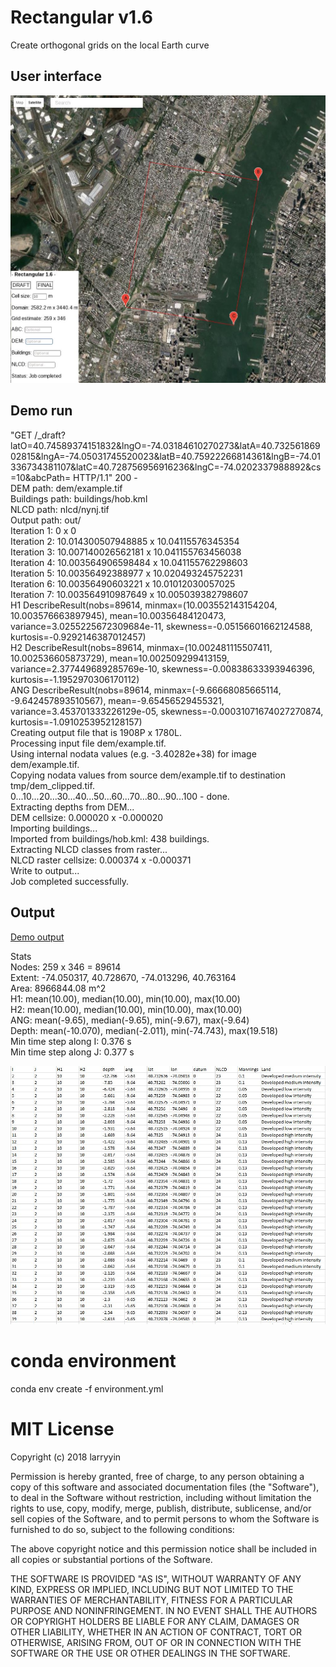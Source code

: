 # Rectangular v1.6
Create orthogonal grids on the local Earth curve

## User interface
![alt text](https://github.com/larryyin/rectangular/blob/master/demo/demo.JPG "User interface")

## Demo run
"GET /_draft?latO=40.74589374151832&lngO=-74.03184610270273&latA=40.73256186902815&lngA=-74.05031745520023&latB=40.75922266814361&lngB=-74.01336734381107&latC=40.728756956916236&lngC=-74.0202337988892&cs=10&abcPath= HTTP/1.1" 200 -  
DEM path: dem/example.tif  
Buildings path: buildings/hob.kml  
NLCD path: nlcd/nynj.tif  
Output path: out/  
Iteration 1: 0 x 0  
Iteration 2: 10.014300507948885 x 10.04115576345354  
Iteration 3: 10.007140026562181 x 10.041155763456038  
Iteration 4: 10.003564906598484 x 10.041155762298603  
Iteration 5: 10.00356492388977 x 10.020493245752231  
Iteration 6: 10.00356490603221 x 10.01012030057025  
Iteration 7: 10.003564910987649 x 10.005039382798607  
H1 DescribeResult(nobs=89614, minmax=(10.003552143154204, 10.003576663897945), mean=10.00356484120473, variance=3.0255225672309684e-11, skewness=-0.05156601662124588, kurtosis=-0.9292146387012457)  
H2 DescribeResult(nobs=89614, minmax=(10.002481115507411, 10.002536605873729), mean=10.002509299413159, variance=2.377449689285769e-10, skewness=-0.00838633393946396, kurtosis=-1.1952970306170112)  
ANG DescribeResult(nobs=89614, minmax=(-9.66668085665114, -9.642457893510567), mean=-9.65456529455321, variance=3.453701333226129e-05, skewness=-0.00031071674027270874, kurtosis=-1.0910253952128157)  
Creating output file that is 1908P x 1780L.  
Processing input file dem/example.tif.  
Using internal nodata values (e.g. -3.40282e+38) for image dem/example.tif.  
Copying nodata values from source dem/example.tif to destination tmp/dem_clipped.tif.  
0...10...20...30...40...50...60...70...80...90...100 - done.  
Extracting depths from DEM...  
DEM cellsize: 0.000020 x -0.000020  
Importing buildings...  
Imported from buildings/hob.kml: 438 buildings.  
Extracting NLCD classes from raster...  
NLCD raster cellsize: 0.000374 x -0.000371  
Write to output...  
Job completed successfully.

## Output
[Demo output](https://github.com/larryyin/rectangular/tree/master/demo/output "demo output")  

Stats  
Nodes: 259 x 346 = 89614  
Extent: -74.050317, 40.728670, -74.013296, 40.763164  
Area: 8966844.08 m^2  
H1: mean(10.00), median(10.00), min(10.00), max(10.00)  
H2: mean(10.00), median(10.00), min(10.00), max(10.00)  
ANG: mean(-9.65), median(-9.65), min(-9.67), max(-9.64)  
Depth: mean(-10.070), median(-2.011), min(-74.743), max(19.518)  
Min time step along I: 0.376 s  
Min time step along J: 0.377 s  

![alt text](https://github.com/larryyin/rectangular/blob/master/demo/demo_output.JPG "Output demo")

# conda environment
conda env create -f environment.yml

# MIT License

Copyright (c) 2018 larryyin

Permission is hereby granted, free of charge, to any person obtaining a copy
of this software and associated documentation files (the "Software"), to deal
in the Software without restriction, including without limitation the rights
to use, copy, modify, merge, publish, distribute, sublicense, and/or sell
copies of the Software, and to permit persons to whom the Software is
furnished to do so, subject to the following conditions:

The above copyright notice and this permission notice shall be included in all
copies or substantial portions of the Software.

THE SOFTWARE IS PROVIDED "AS IS", WITHOUT WARRANTY OF ANY KIND, EXPRESS OR
IMPLIED, INCLUDING BUT NOT LIMITED TO THE WARRANTIES OF MERCHANTABILITY,
FITNESS FOR A PARTICULAR PURPOSE AND NONINFRINGEMENT. IN NO EVENT SHALL THE
AUTHORS OR COPYRIGHT HOLDERS BE LIABLE FOR ANY CLAIM, DAMAGES OR OTHER
LIABILITY, WHETHER IN AN ACTION OF CONTRACT, TORT OR OTHERWISE, ARISING FROM,
OUT OF OR IN CONNECTION WITH THE SOFTWARE OR THE USE OR OTHER DEALINGS IN THE
SOFTWARE.
